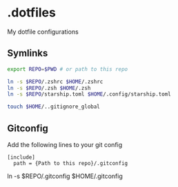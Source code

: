 # .dotfiles
My dotfile configurations

## Symlinks

```sh
export REPO=$PWD # or path to this repo

ln -s $REPO/.zshrc $HOME/.zshrc
ln -s $REPO/.zsh $HOME/.zsh
ln -s $REPO/starship.toml $HOME/.config/starship.toml

touch $HOME/..gitignore_global
```
## Gitconfig
Add the following lines to your git config
```
[include]
  path = {Path to this repo}/.gitconfig
```

ln -s $REPO/.gitconfig $HOME/.gitconfig
